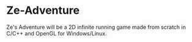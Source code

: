 # Ze-Adventure
Ze's Adventure will be a 2D infinite running game made from scratch in C/C++ and OpenGL for Windows/Linux.
